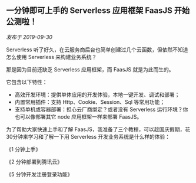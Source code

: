 ## 一分钟即可上手的 Serverless 应用框架 FaasJS 开始公测啦！

*发布于 2019-09-30*

Serverless 听了好久，在云服务商后台也简单创建过几个云函数，但依然不知道怎么使用 Serverless 来构建业务系统？

那是因为目前还缺乏 Serverless 应用框架，而 FaasJS 就是为此而生的。

它包含以下特性：

- 高效开发环境：提供单体应用的开发体验，本地一键开发、调试和部署；
- 内置常用插件：支持 Http、Cookie、Session、Sql 等常用功能；
- 支持单机或容器部署：担心云厂商绑定？或者没有 Serverless 运行环境？你也可以像部署其它 node 应用框架一样来部署 FaasJS。

为了帮助大家快速上手和了解 FaasJS，我准备了三个教程，可以趁国庆假期，花30分钟来学习和了解一下用 Serverless 开发业务系统是什么样的体验：

《1 分钟上手》

《2 分钟部署到腾讯云》

《5 分钟开发注册登录功能》
